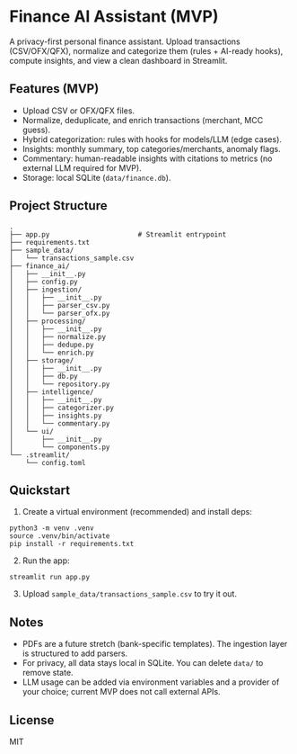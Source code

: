 # Finance AI Assistant (MVP)

A privacy-first personal finance assistant. Upload transactions (CSV/OFX/QFX), normalize and categorize them (rules + AI-ready hooks), compute insights, and view a clean dashboard in Streamlit.

## Features (MVP)
- Upload CSV or OFX/QFX files.
- Normalize, deduplicate, and enrich transactions (merchant, MCC guess).
- Hybrid categorization: rules with hooks for models/LLM (edge cases).
- Insights: monthly summary, top categories/merchants, anomaly flags.
- Commentary: human-readable insights with citations to metrics (no external LLM required for MVP).
- Storage: local SQLite (`data/finance.db`).

## Project Structure
```
.
├── app.py                      # Streamlit entrypoint
├── requirements.txt
├── sample_data/
│   └── transactions_sample.csv
├── finance_ai/
│   ├── __init__.py
│   ├── config.py
│   ├── ingestion/
│   │   ├── __init__.py
│   │   ├── parser_csv.py
│   │   └── parser_ofx.py
│   ├── processing/
│   │   ├── __init__.py
│   │   ├── normalize.py
│   │   ├── dedupe.py
│   │   └── enrich.py
│   ├── storage/
│   │   ├── __init__.py
│   │   ├── db.py
│   │   └── repository.py
│   ├── intelligence/
│   │   ├── __init__.py
│   │   ├── categorizer.py
│   │   ├── insights.py
│   │   └── commentary.py
│   └── ui/
│       ├── __init__.py
│       └── components.py
└── .streamlit/
    └── config.toml
```

## Quickstart
1. Create a virtual environment (recommended) and install deps:
```
python3 -m venv .venv
source .venv/bin/activate
pip install -r requirements.txt
```
2. Run the app:
```
streamlit run app.py
```
3. Upload `sample_data/transactions_sample.csv` to try it out.

## Notes
- PDFs are a future stretch (bank-specific templates). The ingestion layer is structured to add parsers.
- For privacy, all data stays local in SQLite. You can delete `data/` to remove state.
- LLM usage can be added via environment variables and a provider of your choice; current MVP does not call external APIs.

## License
MIT
